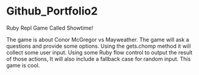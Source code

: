 # Github_Portfolio2
Ruby Repl Game Called Showtime!

The game is about Conor McGregor vs Mayweather.
The game will ask a questions and provide some options.
Using the gets.chomp method it will collect some user input.
Using some Ruby flow control to output the result of those actions,
It will also include a fallback case for random input.
This game is cool. 
